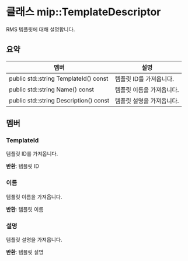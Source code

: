 # <a name="class-miptemplatedescriptor"></a>클래스 mip::TemplateDescriptor 
RMS 템플릿에 대해 설명합니다.
  
## <a name="summary"></a>요약
 멤버                        | 설명                                
--------------------------------|---------------------------------------------
 public std::string TemplateId() const  |  템플릿 ID를 가져옵니다.
 public std::string Name() const  |  템플릿 이름을 가져옵니다.
 public std::string Description() const  |  템플릿 설명을 가져옵니다.
  
## <a name="members"></a>멤버
  
### <a name="templateid"></a>TemplateId
템플릿 ID를 가져옵니다.

  
**반환**: 템플릿 ID
  
### <a name="name"></a>이름
템플릿 이름을 가져옵니다.

  
**반환**: 템플릿 이름
  
### <a name="description"></a>설명
템플릿 설명을 가져옵니다.

  
**반환**: 템플릿 설명